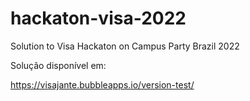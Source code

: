 # hackaton-visa-2022
Solution to Visa Hackaton on Campus Party Brazil 2022


Solução disponível em:

https://visajante.bubbleapps.io/version-test/
